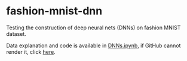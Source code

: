 # fashion-mnist-dnn
Testing the construction of deep neural nets (DNNs) on fashion MNIST dataset.

Data explanation and code is available in [DNNs.ipynb](../master/DNNs.ipynb), if GitHub cannot render it, click [here](https://nbviewer.jupyter.org/github/techshot25/fashion-mnist-dnn/blob/master/DNNs.ipynb).
